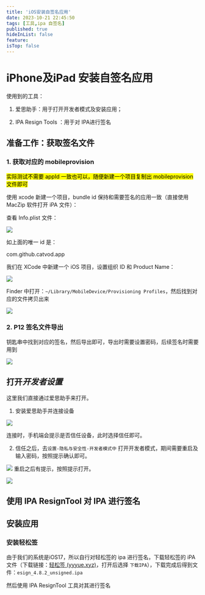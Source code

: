 ```yaml
---
title: 'iOS安装自签名应用'
date: 2023-10-21 22:45:50
tags: [工具,ipa 自签名]
published: true
hideInList: false
feature: 
isTop: false 
---
```


# iPhone及iPad 安装自签名应用

使用到的工具：

1. 爱思助手：用于打开开发者模式及安装应用；

2. IPA Resign Tools ：用于对 IPA进行签名

## 准备工作：获取签名文件

### 1. 获取对应的 mobileprovision

<mark>实际测试不需要 appId 一致也可以，随便新建一个项目复制出 mobileprovision 文件即可</mark>

使用 xcode 新建一个项目，bundle id 保持和需要签名的应用一致（直接使用 MacZip 软件打开 iPA 文件）：

查看 Info.plist 文件：

![](_assets/iOS签名ipa/2023-10-21-23-44-07-image.png)

如上面的唯一 id 是：

<?xml version="1.0" encoding="UTF-8"?>

<!DOCTYPE plist PUBLIC "-//Apple//DTD PLIST 1.0//EN" "http://www.apple.com/DTDs/PropertyList-1.0.dtd">

<plist version="1.0">
<string>com.github.catvod.app</string>
</plist>

我们在 XCode 中新建一个 iOS 项目，设置组织 ID 和 Product Name：

![](_assets/iOS签名ipa/2023-10-21-23-22-45-image.png)

Finder 中打开：`~/Library/MobileDevice/Provisioning Profiles`，然后找到对应的文件拷贝出来

![](_assets/iOS签名ipa/2023-10-21-23-47-20-image.png)

### 2. P12 签名文件导出

钥匙串中找到对应的签名，然后导出即可，导出时需要设置密码，后续签名时需要用到

![](_assets/iOS签名ipa/2023-10-21-23-48-22-image.png)

## 打开*开发者设置*

这里我们直接通过爱思助手来打开。

1. 安装爱思助手并连接设备

![](_assets/iOS安装自签名应用/2023-10-22-13-38-38-image.png)

连接时，手机端会提示是否信任设备，此时选择信任即可。

2. 信任之后，去`设置-隐私与安全性-开发者模式中` 打开开发者模式，期间需要重启及输入密码，按照提示确认即可。

![](_assets/iOS安装自签名应用/2023-10-22-16-10-51-IMG_0020[1].PNG)
重启之后有提示，按照提示打开。

![](_assets/iOS安装自签名应用/2023-10-22-16-11-12-IMG_0021[2].PNG) 

## 使用 IPA ResignTool 对 IPA 进行签名

## 安装应用

### 安装轻松签

由于我们的系统是iOS17，所以自行对轻松签的 ipa 进行签名，下载轻松签的 iPA 文件（下载链接：[轻松签 (yyyue.xyz)](https://esign.yyyue.xyz/)，打开后选择 `下载IPA`），下载完成后得到文件：`esign_4.8.2_unsigned.ipa`

然后使用  IPA ResignTool 工具对其进行签名
